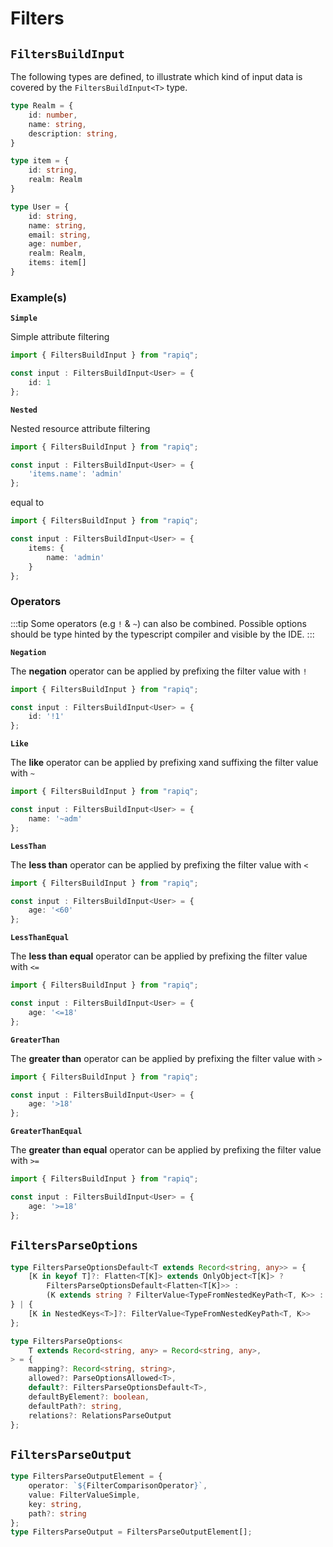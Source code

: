# Filters

## `FiltersBuildInput`

The following types are defined, to illustrate which kind of input data is covered by the
`FiltersBuildInput<T>` type.

```typescript
type Realm = {
    id: number,
    name: string,
    description: string,
}

type item = {
    id: string,
    realm: Realm
}

type User = {
    id: string,
    name: string,
    email: string,
    age: number,
    realm: Realm,
    items: item[]
}
```

### Example(s)

**`Simple`**

Simple attribute filtering

```typescript
import { FiltersBuildInput } from "rapiq";

const input : FiltersBuildInput<User> = {
    id: 1
};
```

**`Nested`**

Nested resource attribute filtering

```typescript
import { FiltersBuildInput } from "rapiq";

const input : FiltersBuildInput<User> = {
    'items.name': 'admin'
};
```

equal to

```typescript
import { FiltersBuildInput } from "rapiq";

const input : FiltersBuildInput<User> = {
    items: {
        name: 'admin'
    }
};
```

### Operators

:::tip
Some operators (e.g `!` & `~`) can also be combined. Possible options should 
be type hinted by the typescript compiler and visible by the IDE.
::: 

**`Negation`**

The **negation** operator can be applied by prefixing the filter value with `!`

```typescript
import { FiltersBuildInput } from "rapiq";

const input : FiltersBuildInput<User> = {
    id: '!1'
};
```

**`Like`**

The **like** operator can be applied by prefixing xand suffixing the filter value with `~`

```typescript
import { FiltersBuildInput } from "rapiq";

const input : FiltersBuildInput<User> = {
    name: '~adm'
};
```

**`LessThan`**

The **less than** operator can be applied by prefixing the filter value with `<`

```typescript
import { FiltersBuildInput } from "rapiq";

const input : FiltersBuildInput<User> = {
    age: '<60'
};
```

**`LessThanEqual`**

The **less than equal** operator can be applied by prefixing the filter value with `<=`

```typescript
import { FiltersBuildInput } from "rapiq";

const input : FiltersBuildInput<User> = {
    age: '<=18'
};
```

**`GreaterThan`**

The **greater than** operator can be applied by prefixing the filter value with `>`

```typescript
import { FiltersBuildInput } from "rapiq";

const input : FiltersBuildInput<User> = {
    age: '>18'
};
```

**`GreaterThanEqual`**

The **greater than equal** operator can be applied by prefixing the filter value with `>=`

```typescript
import { FiltersBuildInput } from "rapiq";

const input : FiltersBuildInput<User> = {
    age: '>=18'
};
```

## `FiltersParseOptions`

```typescript
type FiltersParseOptionsDefault<T extends Record<string, any>> = {
    [K in keyof T]?: Flatten<T[K]> extends OnlyObject<T[K]> ?
        FiltersParseOptionsDefault<Flatten<T[K]>> :
        (K extends string ? FilterValue<TypeFromNestedKeyPath<T, K>> : never)
} | {
    [K in NestedKeys<T>]?: FilterValue<TypeFromNestedKeyPath<T, K>>
};

type FiltersParseOptions<
    T extends Record<string, any> = Record<string, any>,
> = {
    mapping?: Record<string, string>,
    allowed?: ParseOptionsAllowed<T>,
    default?: FiltersParseOptionsDefault<T>,
    defaultByElement?: boolean,
    defaultPath?: string,
    relations?: RelationsParseOutput
};
```

## `FiltersParseOutput`

```typescript
type FiltersParseOutputElement = {
    operator: `${FilterComparisonOperator}`,
    value: FilterValueSimple,
    key: string,
    path?: string
};
type FiltersParseOutput = FiltersParseOutputElement[];
```
